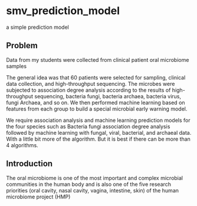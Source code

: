 # smv_prediction_model
a simple prediction model


## Problem
Data from my students were collected from clinical patient oral microbiome samples

The general idea was that 60 patients were selected for sampling, clinical data collection, and high-throughput sequencing. The microbes were subjected to association degree analysis according to the results of high-throughput sequencing, bacteria fungi, bacteria archaea, bacteria virus, fungi Archaea, and so on. We then performed machine learning based on features from each group to build a special microbial early warning model.

We require association analysis and machine learning prediction models for the four species such as Bacteria fungi association degree analysis followed by machine learning with fungal, viral, bacterial, and archaeal data. With a little bit more of the algorithm. But it is best if there can be more than 4 algorithms.

## Introduction
The oral microbiome is one of the most important and complex microbial communities in the human body and is also one of the five research priorities (oral cavity, nasal cavity, vagina, intestine, skin) of the human microbiome project (HMP)